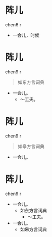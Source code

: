 # 阵儿
chen6 r
- 一会儿，时候
<!--
早期材料可能未分析“略去一”的变调。从现有词典出发分析，“一会儿”当为chen9 r。
-->

# 阵儿
chen9 r
> 如东方言词典
- 一会儿。
  - ～工夫。

# 阵儿
chen9 r
> 如皋方言词典
- 一会儿。

# 阵儿
chen9 r
+ 一会儿。
  * 如东方言词典
    - ～工夫。
+ 一会儿。
  * 如皋方言词典
